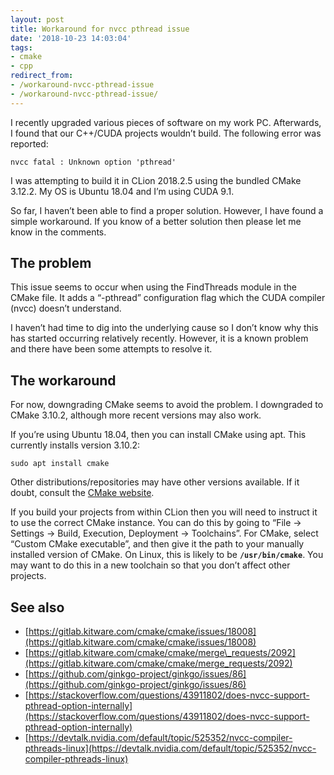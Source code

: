 ```yaml
---
layout: post
title: Workaround for nvcc pthread issue
date: '2018-10-23 14:03:04'
tags:
- cmake
- cpp
redirect_from:
- /workaround-nvcc-pthread-issue
- /workaround-nvcc-pthread-issue/
---
```


I recently upgraded various pieces of software on my work PC. Afterwards, I found that our C++/CUDA projects wouldn’t build. The following error was reported:

```
nvcc fatal : Unknown option 'pthread'
```

I was attempting to build it in CLion 2018.2.5 using the bundled CMake 3.12.2. My OS is Ubuntu 18.04 and I’m using CUDA 9.1.

So far, I haven’t been able to find a proper solution. However, I have found a simple workaround. If you know of a better solution then please let me know in the comments.

## The problem

This issue seems to occur when using the FindThreads module in the CMake file. It adds a “-pthread” configuration flag which the CUDA compiler (nvcc) doesn’t understand.

I haven’t had time to dig into the underlying cause so I don’t know why this has started occurring relatively recently. However, it is a known problem and there have been some attempts to resolve it.

## The workaround

For now, downgrading CMake seems to avoid the problem. I downgraded to CMake 3.10.2, although more recent versions may also work.

If you’re using Ubuntu 18.04, then you can install CMake using apt. This currently installs version 3.10.2:

```console
sudo apt install cmake
```

Other distributions/repositories may have other versions available. If it doubt, consult the [CMake website](https://cmake.org/).

If you build your projects from within CLion then you will need to instruct it to use the correct CMake instance. You can do this by going to “File &rarr; Settings &rarr; Build, Execution, Deployment &rarr; Toolchains”. For CMake, select “Custom CMake executable”, and then give it the path to your manually installed version of CMake. On Linux, this is likely to be **`/usr/bin/cmake`**. You may want to do this in a new toolchain so that you don’t affect other projects.

## See also

- [https://gitlab.kitware.com/cmake/cmake/issues/18008](https://gitlab.kitware.com/cmake/cmake/issues/18008)
- [https://gitlab.kitware.com/cmake/cmake/merge\_requests/2092](https://gitlab.kitware.com/cmake/cmake/merge_requests/2092)
- [https://github.com/ginkgo-project/ginkgo/issues/86](https://github.com/ginkgo-project/ginkgo/issues/86)
- [https://stackoverflow.com/questions/43911802/does-nvcc-support-pthread-option-internally](https://stackoverflow.com/questions/43911802/does-nvcc-support-pthread-option-internally)
- [https://devtalk.nvidia.com/default/topic/525352/nvcc-compiler-pthreads-linux](https://devtalk.nvidia.com/default/topic/525352/nvcc-compiler-pthreads-linux)
